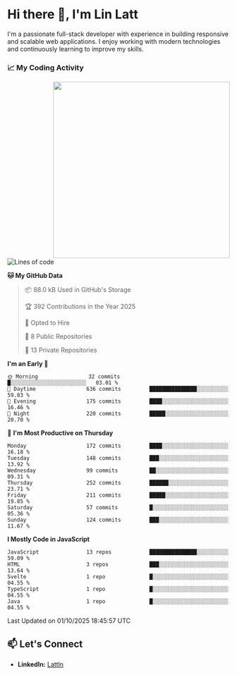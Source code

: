 # Hi there 👋, I'm Lin Latt

I'm a passionate full-stack developer with experience in building responsive and scalable web applications. I enjoy working with modern technologies and continuously learning to improve my skills.

### 📈 My Coding Activity 
<img src="https://github.com/user-attachments/assets/6cec4854-3eec-4600-9120-9be1d3cb2bfe"  width="400px" align="right">

<!--START_SECTION:waka-->
![Lines of code](https://img.shields.io/badge/From%20Hello%20World%20I%27ve%20Written-461.4%20thousand%20lines%20of%20code-blue)

**🐱 My GitHub Data** 

> 📦 88.0 kB Used in GitHub's Storage 
 > 
> 🏆 392 Contributions in the Year 2025
 > 
> 💼 Opted to Hire
 > 
> 📜 8 Public Repositories 
 > 
> 🔑 13 Private Repositories 
 > 
**I'm an Early 🐤** 

```text
🌞 Morning                32 commits          █░░░░░░░░░░░░░░░░░░░░░░░░   03.01 % 
🌆 Daytime                636 commits         ███████████████░░░░░░░░░░   59.83 % 
🌃 Evening                175 commits         ████░░░░░░░░░░░░░░░░░░░░░   16.46 % 
🌙 Night                  220 commits         █████░░░░░░░░░░░░░░░░░░░░   20.70 % 
```
📅 **I'm Most Productive on Thursday** 

```text
Monday                   172 commits         ████░░░░░░░░░░░░░░░░░░░░░   16.18 % 
Tuesday                  148 commits         ███░░░░░░░░░░░░░░░░░░░░░░   13.92 % 
Wednesday                99 commits          ██░░░░░░░░░░░░░░░░░░░░░░░   09.31 % 
Thursday                 252 commits         ██████░░░░░░░░░░░░░░░░░░░   23.71 % 
Friday                   211 commits         █████░░░░░░░░░░░░░░░░░░░░   19.85 % 
Saturday                 57 commits          █░░░░░░░░░░░░░░░░░░░░░░░░   05.36 % 
Sunday                   124 commits         ███░░░░░░░░░░░░░░░░░░░░░░   11.67 % 
```


**I Mostly Code in JavaScript** 

```text
JavaScript               13 repos            ███████████████░░░░░░░░░░   59.09 % 
HTML                     3 repos             ███░░░░░░░░░░░░░░░░░░░░░░   13.64 % 
Svelte                   1 repo              █░░░░░░░░░░░░░░░░░░░░░░░░   04.55 % 
TypeScript               1 repo              █░░░░░░░░░░░░░░░░░░░░░░░░   04.55 % 
Java                     1 repo              █░░░░░░░░░░░░░░░░░░░░░░░░   04.55 % 
```




 Last Updated on 01/10/2025 18:45:57 UTC
<!--END_SECTION:waka-->

## 📫 Let's Connect

- **LinkedIn:** [Lattln](https://linkedin.com/in/lin-latt)
<!-- - **Portfolio:** [Your Portfolio](https://yourportfolio.com) -->
